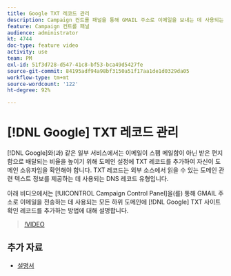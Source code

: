 ```yaml
---
title: Google TXT 레코드 관리
description: Campaign 컨트롤 패널을 통해 GMAIL 주소로 이메일을 보내는 데 사용되는 모든 하위 도메인에 Google TXT 사이트 확인 레코드를 추가할 수 있습니다.
feature: Campaign 컨트롤 패널
audience: administrator
kt: 4744
doc-type: feature video
activity: use
team: PM
exl-id: 51f3d728-d547-41c8-bf53-bca49d5427fe
source-git-commit: 84195adf94a98bf3150a51f17aa1de1d0329da05
workflow-type: tm+mt
source-wordcount: '122'
ht-degree: 92%

---
```


# [!DNL Google] TXT 레코드 관리

[!DNL Google]와(과) 같은 일부 서비스에서는 이메일이 스팸 메일함이 아닌 받은 편지함으로 배달되는 비율을 높이기 위해 도메인 설정에 TXT 레코드를 추가하여 자신이 도메인 소유자임을 확인해야 합니다. TXT 레코드는 외부 소스에서 읽을 수 있는 도메인 관련 텍스트 정보를 제공하는 데 사용되는 DNS 레코드 유형입니다.

아래 비디오에서는 [!UICONTROL Campaign Control Panel]을(를) 통해 GMAIL 주소로 이메일을 전송하는 데 사용되는 모든 하위 도메인에 [!DNL Google] TXT 사이트 확인 레코드를 추가하는 방법에 대해 설명합니다.

>[!VIDEO](https://video.tv.adobe.com/v/32369?quality=12)

## 추가 자료

* [설명서](https://experienceleague.adobe.com/docs/control-panel/using/subdomains-and-certificates/managing-txt-records.html?lang=en)
